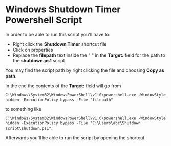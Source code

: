 # Windows Shutdown Timer Powershell Script

In order to be able to run this script you'll have to:
- Right click the **Shutdown Timer** shortcut file
- Click on properties
- Replace the **filepath** text inside the " " in the **Target:** field for the path to the **shutdown.ps1** script

You may find the script path by right clicking the file and choosing **Copy as path**.

In the end the contents of the **Target:** field will go from

`C:\Windows\System32\WindowsPowerShell\v1.0\powershell.exe -WindowStyle hidden -ExecutionPolicy bypass -File "filepath"`

to something like

`C:\Windows\System32\WindowsPowerShell\v1.0\powershell.exe -WindowStyle hidden -ExecutionPolicy bypass -File "C:\Users\abc\Shutdown script\shutdown.ps1"`.

Afterwards you'll be able to run the script by opening the shortcut.